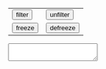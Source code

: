 <!DOCTYPE html>
<html lang="ja">
<head>
<meta charset="UTF-8">
<meta name="viewport" content="width=device-width,initial-scale=1.0,minimum-scale=1.0">
<title>Dolphins order</title>
<script tyep="text/javascript">
var members = [
	{ 16:"あおい", 17:"みなと", 18:"きっぺい", 19:"りく", 20:"ゆうき" },
	{ 21:"たまき", 22:"えいと", 23:"たいせい", 24:"やまと", 25:"だいち" },
	{ 26:"とうま", 27:"しょうま", 28:"れん" },
  { 29:"ちさと", 30:"ゆうま", 31:"あおと", 32:"こうせい", 33:"はる", 34:"こうへい", 35:"みくも" }
];

var txt = "";

window.onload = function(){
	var table = document.createElement("table");
	table.setAttribute("id", "tableID1");
	//table.border = 1;

	//## Table Header
	tr = table.insertRow(-1);
	for ( i=0; i<3; i++ ){
		th = document.createElement("th");
		tr.appendChild(th);
	}

	// Quarter
	for ( i=1; i<=4; i++ ){
		th = document.createElement("th");
		th.innerHTML = i;
		tr.appendChild(th);
	}

	//## Table Body
	for ( i=0; i<members.length; i++ ) {
		for ( var key in members[i] ) {
			tr = table.insertRow(-1);

			tr.insertCell(-1).innerHTML = key;
			chkbx = document.createElement("input");
			chkbx.setAttribute("type", "checkbox");
			chkbx.setAttribute("id", key);
			tr.insertCell(-1).appendChild(chkbx);

			tr.insertCell(-1).innerHTML = members[i][key];
			for ( q = 1; q <= 6; q++ ) {
				td = tr.insertCell(-1);
				chkbx = document.createElement("input");
				chkbx.setAttribute("type", "checkbox");
				chkbx.setAttribute("id", key + "." + q);
				td.appendChild(chkbx);
			}
		}

		// Spacing between school year
		tr = table.insertRow(-1);
		td = tr.insertCell(-1).innerHTML = "----";
	}
	document.getElementById("tableID").appendChild(table);
}

function freeze(){
	var table = document.getElementById("tableID1");
	for ( i=0; i<members.length; i++ ) {
		for ( var key in members[i] ) {
			for ( q = 1; q <= 6; q++ ) {
				if (( chkbx = document.getElementById(key + "." + q)) != null ){
					chkbx.setAttribute("onclick", "return false;");
				} 
			}
		}
	}

	var today = new Date();
	txt = today.getFullYear() + "/" + (today.getMonth() + 1) + "/" + today.getDate() + "\n\n";
	txt += "\t1234\n";
	for ( i=0; i<members.length; i++ ) {
		for ( var key in members[i] ) {
			txt += members[i][key] + "\t";
			for ( q = 1; q <= 6; q++ ) {
				if ( document.getElementById(key + "." + q) != null ) {
					if ( document.getElementById(key + "." + q).checked ) {
						txt += "o";
					} else {
						txt += "-";
					}
				} else {
					txt += "-";
				}
			}
			txt += "\n";
		}
	}
	document.getElementById("textarea1").value = txt;
	document.getElementById("textarea1").select();
	document.execCommand('copy');
}

function defreeze(){
	var table = document.getElementById("tableID1");
	for ( i=0; i<members.length; i++ ) {
		for ( var key in members[i] ) {
			for ( q = 1; q <= 6; q++ ) {
				if (( chkbx = document.getElementById(key + "." + q)) != null ){
					chkbx.setAttribute("onclick", "return true;");
				}
			}
		}
	}
}

function member_filter(){
	var table = document.getElementById("tableID1");
	var j = 0;
	for ( i=0; i<members.length; i++ ) {
		for ( var key in members[i] ) {
			if ( document.getElementById(key) != null ){
				j++;
				if (!document.getElementById(key).checked){
					table.deleteRow(j);
					j--;
				}
			}
		}
		j++;
	}
}
function member_unfilter(){
	var table = document.getElementById("tableID1");
	var j = 0;
	for ( i=0; i<members.length; i++ ) {
		for ( var key in members[i] ) {
			j++;
			if ( document.getElementById(key) == null ){

				tr = table.insertRow(j);
				tr.insertCell(-1).innerHTML = key;
				chkbx = document.createElement("input");
				chkbx.setAttribute("type", "checkbox");
				chkbx.setAttribute("id", key);
				tr.insertCell(-1).appendChild(chkbx);

				tr.insertCell(-1).innerHTML = members[i][key];
				for ( q = 1; q <= 6; q++ ) {
					td = tr.insertCell(-1);
					chkbx = document.createElement("input");
					chkbx.setAttribute("type", "checkbox");
					chkbx.setAttribute("id", key + "." + q);
					td.appendChild(chkbx);
				}
			}
		}
		j++;
	}
}

</script>
</head>
<body>
<form name="score">
<div id="tableID"></div>

<p><table>
<tr>
<td><input type="button" value="filter" onclick=member_filter()>
<td><input type="button" value="unfilter" onclick=member_unfilter()>
</tr>
<tr>
<td><input type="button" value="freeze" onclick=freeze()>
<td><input type="button" value="defreeze" onclick=defreeze()>
</tr>
</table>
<p><textarea id="textarea1"></textarea>
</form>
</body>
</html>
